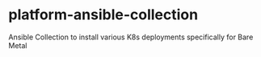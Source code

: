 # platform-ansible-collection
Ansible Collection to install various K8s deployments specifically for Bare Metal
